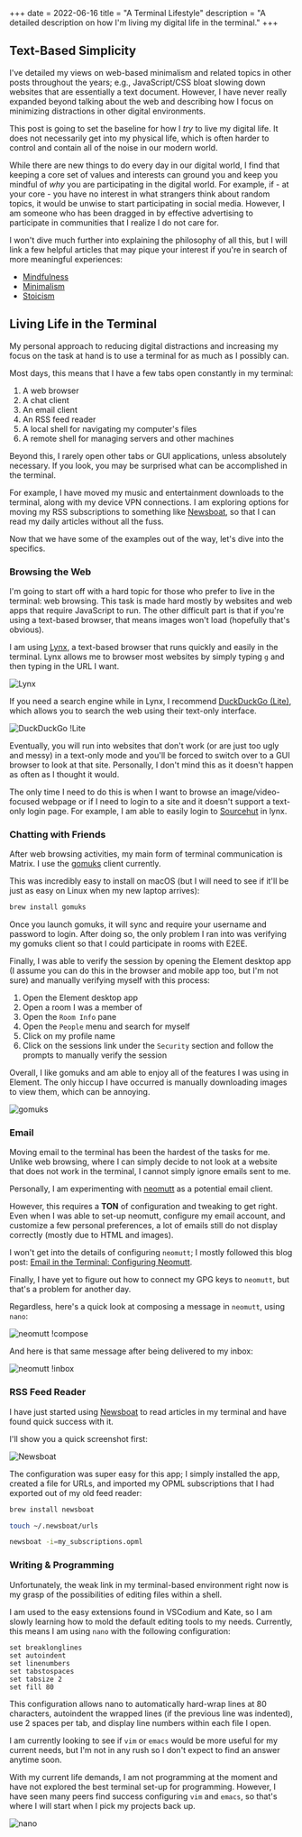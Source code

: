 +++
date = 2022-06-16
title = "A Terminal Lifestyle"
description = "A detailed description on how I'm living my digital life in the terminal."
+++

## Text-Based Simplicity

I've detailed my views on web-based minimalism and related topics in other 
posts throughout the years; e.g., JavaScript/CSS bloat slowing down websites 
that are essentially a text document. However, I have never really expanded 
beyond talking about the web and describing how I focus on minimizing 
distractions in other digital environments.

This post is going to set the baseline for how I *try* to live my digital life. 
It does not necessarily get into my physical life, which is often harder to 
control and contain all of the noise in our modern world.

While there are new things to do every day in our digital world, I find that 
keeping a core set of values and interests can ground you and keep you mindful 
of *why* you are participating in the digital world. For example, if - at your 
core - you have no interest in what strangers think about random topics, it 
would be unwise to start participating in social media. However, I am someone 
who has been dragged in by effective advertising to participate in communities 
that I realize I do not care for.

I won't dive much further into explaining the philosophy of all this, but I will 
link a few helpful articles that may pique your interest if you're in search of 
more meaningful experiences:

- [Mindfulness](https://en.wikipedia.org/wiki/Mindfulness)
- [Minimalism](https://en.wikipedia.org/wiki/Minimalism)
- [Stoicism](https://en.wikipedia.org/wiki/Stoicism)

## Living Life in the Terminal 

My personal approach to reducing digital distractions and increasing my focus on 
the task at hand is to use a terminal for as much as I possibly can.

Most days, this means that I have a few tabs open constantly in my terminal:

1. A web browser
2. A chat client
3. An email client
4. An RSS feed reader
5. A local shell for navigating my computer's files
6. A remote shell for managing servers and other machines

Beyond this, I rarely open other tabs or GUI applications, unless absolutely 
necessary. If you look, you may be surprised what can be accomplished in the 
terminal.

For example, I have moved my music and entertainment downloads to the 
terminal, along with my device VPN connections. I am exploring options for 
moving my RSS subscriptions to something like [Newsboat](https://newsboat.org/), 
so that I can read my daily articles without all the fuss.

Now that we have some of the examples out of the way, let's dive into the 
specifics.

### Browsing the Web

I'm going to start off with a hard topic for those who prefer to live in the 
terminal: web browsing. This task is made hard mostly by websites and web apps 
that require JavaScript to run. The other difficult part is that if you're using 
a text-based browser, that means images won't load (hopefully that's obvious).

I am using [Lynx](https://lynx.invisible-island.net), a text-based browser that 
runs quickly and easily in the terminal. Lynx allows me to browser most websites 
by simply typing `g` and then typing in the URL I want.

![Lynx](https://img.cleberg.net/blog/20220616-terminal-lifestyle/lynx.png)

If you need a search engine while in Lynx, I recommend [DuckDuckGo 
(Lite)](https://lite.duckduckgo.com/lite/), which allows you to search the web 
using their text-only interface.

![DuckDuckGo 
!Lite](https://img.cleberg.net/blog/20220616-terminal-lifestyle/ddg.png)

Eventually, you will run into websites that don't work (or are just too ugly 
and messy) in a text-only mode and you'll be forced to switch over to a GUI 
browser to look at that site. Personally, I don't mind this as it doesn't happen 
as often as I thought it would.

The only time I need to do this is when I want to browse an image/video-focused 
webpage or if I need to login to a site and it doesn't support a text-only login 
page. For example, I am able to easily login to [Sourcehut](https://sr.ht) in 
lynx.

### Chatting with Friends

After web browsing activities, my main form of terminal communication is Matrix. 
I use the [gomuks](https://docs.mau.fi/gomuks/) client currently.

This was incredibly easy to install on macOS (but I will need to see if it'll 
be just as easy on Linux when my new laptop arrives):

```bash
brew install gomuks
```

Once you launch gomuks, it will sync and require your username and password to 
login. After doing so, the only problem I ran into was verifying my gomuks 
client so that I could participate in rooms with E2EE.

Finally, I was able to verify the session by opening the Element desktop app (I 
assume you can do this in the browser and mobile app too, but I'm not sure) and 
manually verifying myself with this process:

1. Open the Element desktop app
2. Open a room I was a member of
3. Open the `Room Info` pane
4. Open the `People` menu and search for myself
5. Click on my profile name
6. Click on the sessions link under the `Security` section and follow the 
prompts to manually verify the session

Overall, I like gomuks and am able to enjoy all of the features I was using in 
Element. The only hiccup I have occurred is manually downloading images to view 
them, which can be annoying.

![gomuks](https://img.cleberg.net/blog/20220616-terminal-lifestyle/gomuks.png)

### Email

Moving email to the terminal has been the hardest of the tasks for me. Unlike 
web browsing, where I can simply decide to not look at a website that does not 
work in the terminal, I cannot simply ignore emails sent to me.

Personally, I am experimenting with [neomutt](https://neomutt.org/) as a 
potential email client.

However, this requires a **TON** of configuration and tweaking to get right. 
Even when I was able to set-up neomutt, configure my email account, and 
customize a few personal preferences, a lot of emails still do not display 
correctly (mostly due to HTML and images).

I won't get into the details of configuring `neomutt`; I mostly followed this 
blog post: [Email in the Terminal: Configuring 
Neomutt](https://gideonwolfe.com/posts/workflow/neomutt/intro/).

Finally, I have yet to figure out how to connect my GPG keys to `neomutt`, but 
that's a problem for another day.

Regardless, here's a quick look at composing a message in `neomutt`, using 
`nano`:

![neomutt 
!compose](https://img.cleberg.net/blog/20220616-terminal-lifestyle/neomutt_compose.png)

And here is that same message after being delivered to my inbox:

![neomutt 
!inbox](https://img.cleberg.net/blog/20220616-terminal-lifestyle/neomutt_inbox.png)

### RSS Feed Reader

I have just started using [Newsboat](https://newsboat.org/) to read articles in 
my terminal and have found quick success with it.

I'll show you a quick screenshot first:

![Newsboat](https://img.cleberg.net/blog/20220616-terminal-lifestyle/newsboat.png)

The configuration was super easy for this app; I simply installed the app, 
created a file for URLs, and imported my OPML subscriptions that I had exported 
out of my old feed reader:

```bash
brew install newsboat
```

```bash
touch ~/.newsboat/urls
```

```bash
newsboat -i=my_subscriptions.opml
```

### Writing & Programming

Unfortunately, the weak link in my terminal-based environment right now is my 
grasp of the possibilities of editing files within a shell.

I am used to the easy extensions found in VSCodium and Kate, so I am slowly 
learning how to mold the default editing tools to my needs. Currently, this 
means I am using `nano` with the following configuration:

```config
set breaklonglines
set autoindent
set linenumbers
set tabstospaces
set tabsize 2
set fill 80
```

This configuration allows nano to automatically hard-wrap lines at 80 
characters, autoindent the wrapped lines (if the previous line was indented), 
use 2 spaces per tab, and display line numbers within each file I open.

I am currently looking to see if `vim` or `emacs` would be more useful for my 
current needs, but I'm not in any rush so I don't expect to find an answer 
anytime soon.

With my current life demands, I am not programming at the moment and have not 
explored the best terminal set-up for programming. However, I have seen many 
peers find success configuring `vim` and `emacs`, so that's where I will start 
when I pick my projects back up.

![nano](https://img.cleberg.net/blog/20220616-terminal-lifestyle/nano.png)
